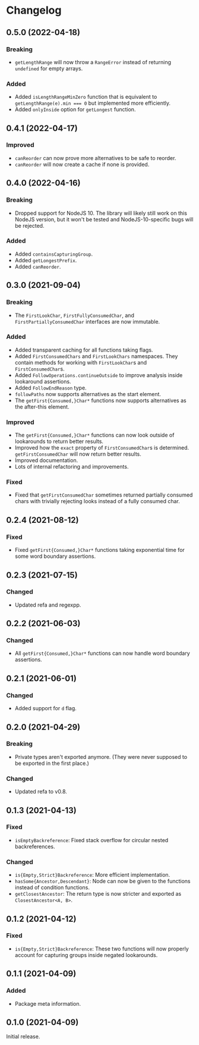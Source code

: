 # Changelog

## 0.5.0 (2022-04-18)

### Breaking

- `getLengthRange` will now throw a `RangeError` instead of returning `undefined` for empty arrays.

### Added

- Added `isLengthRangeMinZero` function that is equivalent to `getLengthRange(e).min === 0` but implemented more efficiently.
- Added `onlyInside` option for `getLongest` function.

## 0.4.1 (2022-04-17)

### Improved

- `canReorder` can now prove more alternatives to be safe to reorder.
- `canReorder` will now create a cache if none is provided.

## 0.4.0 (2022-04-16)

### Breaking

- Dropped support for NodeJS 10. The library will likely still work on this NodeJS version, but it won't be tested and NodeJS-10-specific bugs will be rejected.

### Added

- Added `containsCapturingGroup`.
- Added `getLongestPrefix`.
- Added `canReorder`.

## 0.3.0 (2021-09-04)

### Breaking

- The `FirstLookChar`, `FirstFullyConsumedChar`, and `FirstPartiallyConsumedChar` interfaces are now immutable.

### Added

- Added transparent caching for all functions taking flags.
- Added `FirstConsumedChars` and `FirstLookChars` namespaces. They contain methods for working with `FirstLookChar`s and `FirstConsumedChar`s.
- Added `FollowOperations.continueOutside` to improve analysis inside lookaround assertions.
- Added `FollowEndReason` type.
- `followPaths` now supports alternatives as the start element.
- The `getFirst{Consumed,}Char*` functions now supports alternatives as the after-this element.

### Improved

- The `getFirst{Consumed,}Char*` functions can now look outside of lookarounds to return better results.
- Improved how the `exact` property of `FirstConsumedChar`s is determined. `getFirstConsumedChar` will now return better results.
- Improved documentation.
- Lots of internal refactoring and improvements.

### Fixed

- Fixed that `getFirstConsumedChar` sometimes returned partially consumed chars with trivially rejecting looks instead of a fully consumed char.


## 0.2.4 (2021-08-12)

### Fixed

- Fixed `getFirst{Consumed,}Char*` functions taking exponential time for some word boundary assertions.


## 0.2.3 (2021-07-15)

### Changed

- Updated refa and regexpp.


## 0.2.2 (2021-06-03)

### Changed

- All `getFirst{Consumed,}Char*` functions can now handle word boundary assertions.


## 0.2.1 (2021-06-01)

### Changed

- Added support for `d` flag.


## 0.2.0 (2021-04-29)

### Breaking

- Private types aren't exported anymore. (They were never supposed to be exported in the first place.)

### Changed

- Updated refa to v0.8.


## 0.1.3 (2021-04-13)

### Fixed

- `isEmptyBackreference`: Fixed stack overflow for circular nested backreferences.

### Changed

- `is{Empty,Strict}Backreference`: More efficient implementation.
- `hasSome{Ancestor,Descendant}`: Node can now be given to the functions instead of condition functions.
- `getClosestAncestor`: The return type is now stricter and exported as `ClosestAncestor<A, B>`.


## 0.1.2 (2021-04-12)

### Fixed

- `is{Empty,Strict}Backreference`: These two functions will now properly account for capturing groups inside negated lookarounds.


## 0.1.1 (2021-04-09)

### Added

- Package meta information.


## 0.1.0 (2021-04-09)

Initial release.
